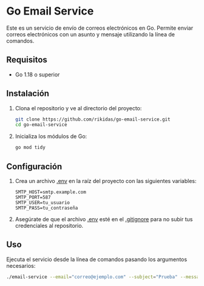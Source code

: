 # Go Email Service

Este es un servicio de envío de correos electrónicos en Go. Permite enviar correos electrónicos con un asunto y mensaje utilizando la línea de comandos.

## Requisitos

- Go 1.18 o superior

## Instalación

1. Clona el repositorio y ve al directorio del proyecto:

    ```sh
    git clone https://github.com/rikidas/go-email-service.git
    cd go-email-service
    ```

2. Inicializa los módulos de Go:

    ```sh
    go mod tidy
    ```

## Configuración

1. Crea un archivo [.env](http://_vscodecontentref_/1) en la raíz del proyecto con las siguientes variables:

    ```env
    SMTP_HOST=smtp.example.com
    SMTP_PORT=587
    SMTP_USER=tu_usuario
    SMTP_PASS=tu_contraseña
    ```

2. Asegúrate de que el archivo [.env](http://_vscodecontentref_/2) esté en el [.gitignore](http://_vscodecontentref_/3) para no subir tus credenciales al repositorio.

## Uso

Ejecuta el servicio desde la línea de comandos pasando los argumentos necesarios:

```sh
./email-service --email="correo@ejemplo.com" --subject="Prueba" --message="Este es un mensaje"
```